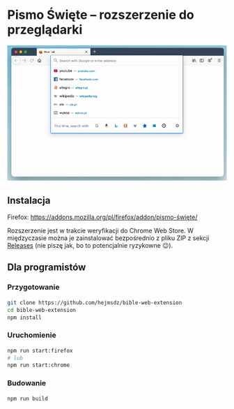 # Pismo Święte – rozszerzenie do przeglądarki

![Demo](screenshots/demo.gif)

## Instalacja

Firefox: https://addons.mozilla.org/pl/firefox/addon/pismo-święte/

Rozszerzenie jest w trakcie weryfikacji do Chrome Web Store.
W międzyczasie można je zainstalować bezpośrednio z pliku ZIP z sekcji [Releases](https://github.com/hejmsdz/bible-web-extension/releases) (nie piszę jak, bo to potencjalnie ryzykowne :wink:).

## Dla programistów

### Przygotowanie

```bash
git clone https://github.com/hejmsdz/bible-web-extension
cd bible-web-extension
npm install
```

### Uruchomienie

```bash
npm run start:firefox
# lub
npm run start:chrome
```

### Budowanie

```bash
npm run build
```


